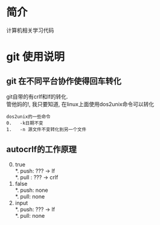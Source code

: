 # 简介
计算机相关学习代码

# git 使用说明
## git 在不同平台协作使得回车转化
git自带的有crlf和lf的转化.<br>管他妈的!, 我只要知道, 在linux上面使用dos2unix命令可以转化
```
dos2unix的一些命令
0.   -k日期不变
1.   -n 源文件不变转化到另一个文件
```
## autocrlf的工作原理
0. true<br>
*.   push: ??? -> lf<br>
*.   pull : ??? -> crlf<br>
1. false<br>
*.   push: none<br>
*.   pull: none<br>
2. input<br>
*.   push: ??? -> lf<br>
*.   pull: none<br>

